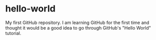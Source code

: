 # hello-world
My first GitHub repository.
I am learning GitHub for the first time and thought it would 
be a good idea to go through GitHub's "Hello World" tutorial.
